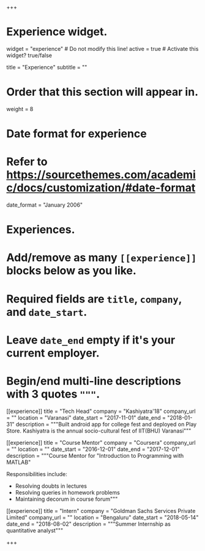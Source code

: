 +++
# Experience widget.
widget = "experience"  # Do not modify this line!
active = true  # Activate this widget? true/false

title = "Experience"
subtitle = ""

# Order that this section will appear in.
weight = 8

# Date format for experience
#   Refer to https://sourcethemes.com/academic/docs/customization/#date-format
date_format = "January 2006"

# Experiences.
#   Add/remove as many `[[experience]]` blocks below as you like.
#   Required fields are `title`, `company`, and `date_start`.
#   Leave `date_end` empty if it's your current employer.
#   Begin/end multi-line descriptions with 3 quotes `"""`.
[[experience]]
  title = "Tech Head"
  company = "Kashiyatra'18"
  company_url = ""
  location = "Varanasi"
  date_start = "2017-11-01"
  date_end = "2018-01-31"
  description = """Built android app for college fest and deployed on Play Store. Kashiyatra is the annual socio-cultural fest of IIT(BHU) Varanasi"""

[[experience]]
  title = "Course Mentor"
  company = "Coursera"
  company_url = ""
  location = ""
  date_start = "2016-12-01"
  date_end = "2017-12-01"
  description = """Course Mentor for \"Introduction to Programming with MATLAB\"

  Responsibilities include:
  
  * Resolving doubts in lectures
  * Resolving queries in homework problems
  * Maintaining decorum in course forum"""

[[experience]]
  title = "Intern"
  company = "Goldman Sachs Services Private Limited"
  company_url = ""
  location = "Bengaluru"
  date_start = "2018-05-14"
  date_end = "2018-08-02"
  description = """Summer Internship as quantitative analyst"""

+++
